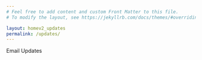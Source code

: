 ```yaml
---
# Feel free to add content and custom Front Matter to this file.
# To modify the layout, see https://jekyllrb.com/docs/themes/#overriding-theme-defaults

layout: homev2_updates
permalink: /updates/
---
```


Email Updates